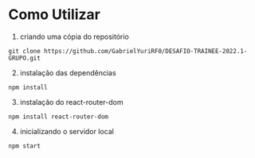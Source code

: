 # Como Utilizar

1. criando uma cópia do repositório 
~~~
git clone https://github.com/GabrielYuriRF0/DESAFIO-TRAINEE-2022.1-GRUPO.git
~~~
2. instalação das dependências
~~~
npm install 
~~~
3. instalação do react-router-dom
~~~
npm install react-router-dom
~~~
4. inicializando o servidor local
~~~
npm start
~~~
 

